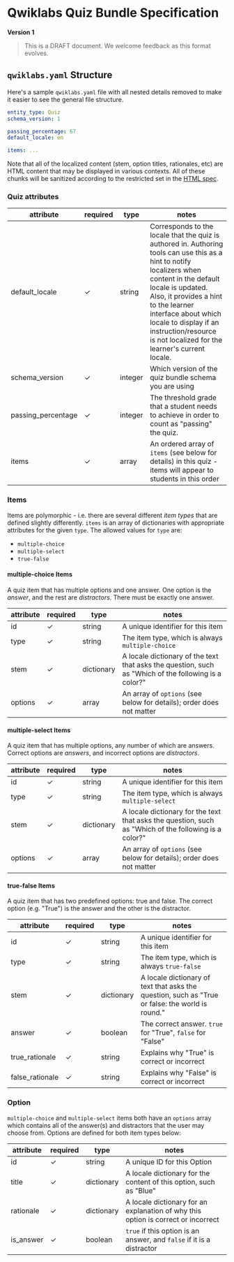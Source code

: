 # Qwiklabs Quiz Bundle Specification

**Version 1**

> This is a DRAFT document. We welcome feedback as this format evolves.

## `qwiklabs.yaml` Structure

Here's a sample `qwiklabs.yaml` file with all nested details removed to make it easier to see the general file structure.

```yml
entity_type: Quiz
schema_version: 1

passing_percentage: 67
default_locale: en

items: ...
```

Note that all of the localized content (stem, option titles, rationales, etc) are HTML content that may be displayed in various contexts. All of these chunks will be sanitized according to the restricted set in the [HTML spec](./html-spec.md).

### Quiz attributes

attribute          | required | type    | notes
-------------------| -------- | ------- | -----------------------------------------
default_locale     | ✓        | string  | Corresponds to the locale that the quiz is authored in. Authoring tools can use this as a hint to notify localizers when content in the default locale is updated. Also, it provides a hint to the learner interface about which locale to display if an instruction/resource is not localized for the learner's current locale.
schema_version     | ✓        | integer   | Which version of the quiz bundle schema you are using
passing_percentage | ✓        | integer | The threshold grade that a student needs to achieve in order to count as "passing" the quiz.
items              | ✓        | array   | An ordered array of `items` (see below for details) in this quiz - items will appear to students in this order

### Items
Items are polymorphic - i.e. there are several different _item types_ that are defined slightly differently. `items` is an array of dictionaries with appropriate attributes for the given `type`. The allowed values for `type` are:
- `multiple-choice`
- `multiple-select`
- `true-false`

#### multiple-choice Items

A quiz item that has multiple options and one answer. One option is the _answer_, and the rest are _distractors_. There must be exactly one answer.

attribute | required | type       | notes
----------| -------- | -----------| -----------------------------------------
id        | ✓        | string     | A unique identifier for this item
type      | ✓        | string     | The item type, which is always `multiple-choice`
stem      | ✓        | dictionary | A locale dictionary of the text that asks the question, such as "Which of the following is a color?"
options   | ✓        | array      | An array of `options` (see below for details); order does not matter

#### multiple-select Items

A quiz item that has multiple options, any number of which are answers. Correct options are _answers_, and incorrect options are _distractors_.

attribute | required | type       | notes
----------| -------- | -----------| -----------------------------------------
id        | ✓        | string     | A unique identifier for this item
type      | ✓        | string     | The item type, which is always `multiple-select`
stem      | ✓        | dictionary | A locale dictionary for the text that asks the question, such as "Which of the following is a color?"
options   | ✓        | array      | An array of `options` (see below for details); order does not matter


#### true-false Items

A quiz item that has two predefined options: true and false. The correct option (e.g. "True") is the answer and the other is the distractor.

attribute       | required | type       | notes
----------------| -------- | -----------| -----------------------------------------
id              | ✓        | string     | A unique identifier for this item
type            | ✓        | string     | The item type, which is always `true-false`
stem            | ✓        | dictionary  | A locale dictionary of text that asks the question, such as "True or false: the world is round."
answer          | ✓        | boolean     | The correct answer. `true` for "True", `false` for "False"
true_rationale  | ✓        | string      | Explains why "True" is correct or incorrect
false_rationale | ✓        | string      | Explains why "False" is correct or incorrect

### Option

`multiple-choice` and `multiple-select` items both have an `options` array which contains all of the answer(s) and distractors that the user may choose from. Options are defined for both item types below:

attribute    | required | type       | notes
-------------| -------- | -----------| -----------------------------------------
id        | ✓        | string     | A unique ID for this Option
title     | ✓        | dictionary | A locale dictionary for the content of this option, such as "Blue"
rationale | ✓        | dictionary | A locale dictionary for an explanation of why this option is correct or incorrect
is_answer | ✓        | boolean    | `true` if this option is an answer, and `false` if it is a distractor
